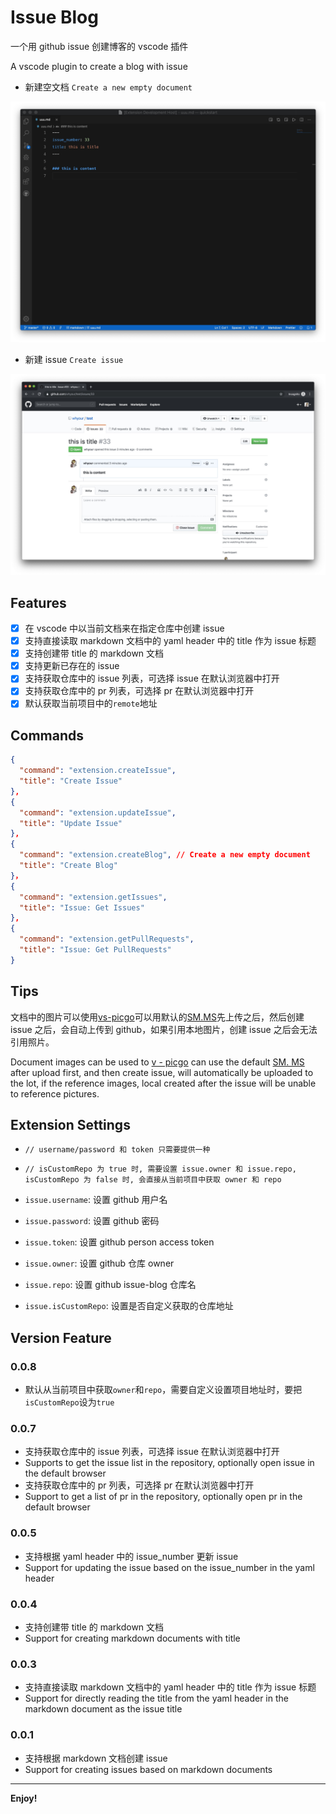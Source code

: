 # Issue Blog

一个用 github issue 创建博客的 vscode 插件

A vscode plugin to create a blog with issue

* 新建空文档 `Create a new empty document`

![create blog](resource/images/one.jpg)

* 新建 issue `Create issue`

![create issue](resource/images/two.jpg)

## Features

- [x] 在 vscode 中以当前文档来在指定仓库中创建 issue
- [x] 支持直接读取 markdown 文档中的 yaml header 中的 title 作为 issue 标题
- [x] 支持创建带 title 的 markdown 文档
- [x] 支持更新已存在的 issue
- [x] 支持获取仓库中的 issue 列表，可选择 issue 在默认浏览器中打开
- [x] 支持获取仓库中的 pr 列表，可选择 pr 在默认浏览器中打开
- [x] 默认获取当前项目中的`remote`地址

## Commands

```json
{
  "command": "extension.createIssue",
  "title": "Create Issue"
},
{
  "command": "extension.updateIssue",
  "title": "Update Issue"
},
{
  "command": "extension.createBlog", // Create a new empty document
  "title": "Create Blog"
}，
{
  "command": "extension.getIssues",
  "title": "Issue: Get Issues"
},
{
  "command": "extension.getPullRequests",
  "title": "Issue: Get PullRequests"
}
```

## Tips

文档中的图片可以使用[vs-picgo](https://github.com/PicGo/vs-picgo)可以用默认的[SM.MS](https://sm.ms/)先上传之后，然后创建 issue 之后，会自动上传到 github，如果引用本地图片，创建 issue 之后会无法引用照片。

Document images can be used to [v - picgo](https://github.com/PicGo/vs-picgo) can use the default [SM. MS](https://sm.ms/) after upload first, and then create issue, will automatically be uploaded to the lot, if the reference images, local created after the issue will be unable to reference pictures.

## Extension Settings
* `// username/password 和 token 只需要提供一种`
* `// isCustomRepo 为 true 时, 需要设置 issue.owner 和 issue.repo, isCustomRepo 为 false 时, 会直接从当前项目中获取 owner 和 repo`

* `issue.username`: 设置 github 用户名
* `issue.password`: 设置 github 密码
* `issue.token`: 设置 github person access token
* `issue.owner`: 设置 github 仓库 owner
* `issue.repo`: 设置 github issue-blog 仓库名
* `issue.isCustomRepo`: 设置是否自定义获取的仓库地址

## Version Feature
### 0.0.8

* 默认从当前项目中获取`owner`和`repo`，需要自定义设置项目地址时，要把`isCustomRepo`设为`true`

### 0.0.7

* 支持获取仓库中的 issue 列表，可选择 issue 在默认浏览器中打开
* Supports to get the issue list in the repository, optionally open issue in the default browser
* 支持获取仓库中的 pr 列表，可选择 pr 在默认浏览器中打开
* Support to get a list of pr in the repository, optionally open pr in the default browser

### 0.0.5

* 支持根据 yaml header 中的 issue_number 更新 issue
* Support for updating the issue based on the issue_number in the yaml header

### 0.0.4

* 支持创建带 title 的 markdown 文档
* Support for creating markdown documents with title

### 0.0.3

* 支持直接读取 markdown 文档中的 yaml header 中的 title 作为 issue 标题
* Support for directly reading the title from the yaml header in the markdown document as the issue title

### 0.0.1

* 支持根据 markdown 文档创建 issue
* Support for creating issues based on markdown documents

-----------------------------------------------------------------------------------------------------------

**Enjoy!**
